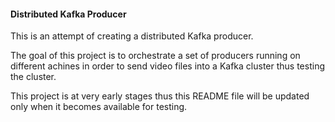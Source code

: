 #### Distributed Kafka Producer

This is an attempt of creating a distributed Kafka producer.

The goal of this project is to orchestrate a set of producers running on different
achines in order to send video files into a Kafka cluster thus testing the cluster.

This project is at very early stages thus this README file will be updated only when it
becomes available for testing.
